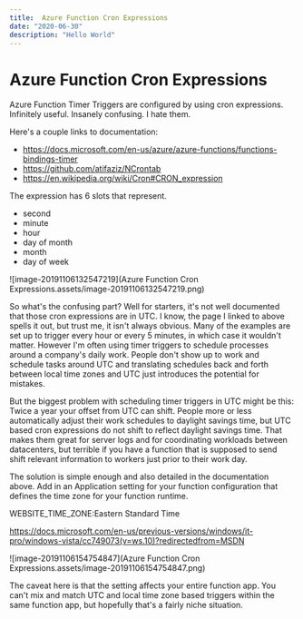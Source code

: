 ```yaml
---
title:  Azure Function Cron Expressions
date: "2020-06-30"
description: "Hello World"
---
```

# Azure Function Cron Expressions 

Azure Function Timer Triggers are configured by using cron expressions. Infinitely useful. Insanely confusing. I hate them.

Here's a couple links to documentation:

-  https://docs.microsoft.com/en-us/azure/azure-functions/functions-bindings-timer 
-  https://github.com/atifaziz/NCrontab 
-  https://en.wikipedia.org/wiki/Cron#CRON_expression 

The expression has 6 slots that represent.

- second
- minute
- hour
- day of month
- month
- day of week 

![image-20191106132547219](Azure Function Cron Expressions.assets/image-20191106132547219.png)

So what's the confusing part? Well for starters, it's not well documented that those cron expressions are in UTC. I know, the page I linked to above spells it out, but trust me, it isn't always obvious. Many of the examples are set up to trigger every hour or every 5 minutes, in which case it wouldn't matter. However I'm often using timer triggers to schedule processes around a company's daily work. People don't show up to work and schedule tasks around UTC and translating schedules back and forth between local time zones and UTC just introduces the potential for mistakes. 

But the biggest problem with scheduling timer triggers in UTC might be this: Twice a year your offset from UTC can shift.  People more or less automatically adjust their work schedules to daylight savings time, but UTC based cron expressions do not shift to reflect daylight savings time. That makes them great for server logs and for coordinating workloads between datacenters, but terrible if you have a function that is supposed to send shift relevant information to workers just prior to their work day.

The solution is simple enough and also detailed in the documentation above. Add in an Application setting for your function configuration that defines the time zone for your function runtime. 

WEBSITE_TIME_ZONE:Eastern Standard Time

 https://docs.microsoft.com/en-us/previous-versions/windows/it-pro/windows-vista/cc749073(v=ws.10)?redirectedfrom=MSDN 

![image-20191106154754847](Azure Function Cron Expressions.assets/image-20191106154754847.png)

The caveat here is that the setting affects your entire function app. You can't mix and match UTC and local time zone based triggers within the same function app, but hopefully that's a fairly niche situation. 